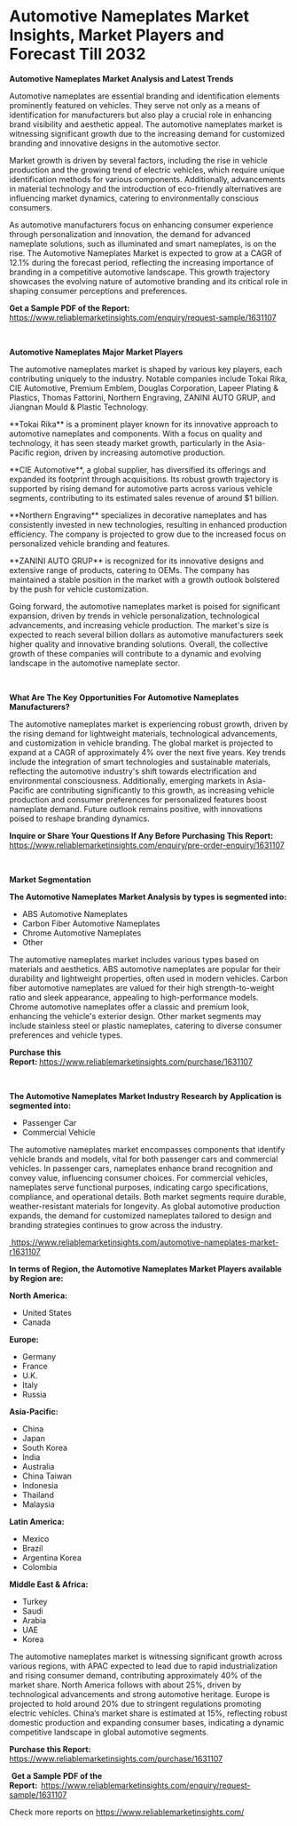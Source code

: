 <p><h1>Automotive Nameplates Market Insights, Market Players and Forecast Till 2032</h1></p><p><strong>Automotive Nameplates Market Analysis and Latest Trends</strong></p>
<p><p>Automotive nameplates are essential branding and identification elements prominently featured on vehicles. They serve not only as a means of identification for manufacturers but also play a crucial role in enhancing brand visibility and aesthetic appeal. The automotive nameplates market is witnessing significant growth due to the increasing demand for customized branding and innovative designs in the automotive sector.</p><p>Market growth is driven by several factors, including the rise in vehicle production and the growing trend of electric vehicles, which require unique identification methods for various components. Additionally, advancements in material technology and the introduction of eco-friendly alternatives are influencing market dynamics, catering to environmentally conscious consumers. </p><p>As automotive manufacturers focus on enhancing consumer experience through personalization and innovation, the demand for advanced nameplate solutions, such as illuminated and smart nameplates, is on the rise. The Automotive Nameplates Market is expected to grow at a CAGR of 12.1% during the forecast period, reflecting the increasing importance of branding in a competitive automotive landscape. This growth trajectory showcases the evolving nature of automotive branding and its critical role in shaping consumer perceptions and preferences.</p></p>
<p><strong>Get a Sample PDF of the Report:&nbsp;</strong> <a href="https://www.reliablemarketinsights.com/enquiry/request-sample/1631107?utm_campaign=2277&utm_medium=2&utm_source=Github&utm_content=ia&utm_term=21022025&utm_id=automotive-nameplates">https://www.reliablemarketinsights.com/enquiry/request-sample/1631107</a></p>
<p>&nbsp;</p>
<p><strong>Automotive Nameplates Major Market Players</strong></p>
<p><p>The automotive nameplates market is shaped by various key players, each contributing uniquely to the industry. Notable companies include Tokai Rika, CIE Automotive, Premium Emblem, Douglas Corporation, Lapeer Plating & Plastics, Thomas Fattorini, Northern Engraving, ZANINI AUTO GRUP, and Jiangnan Mould & Plastic Technology.</p><p>**Tokai Rika** is a prominent player known for its innovative approach to automotive nameplates and components. With a focus on quality and technology, it has seen steady market growth, particularly in the Asia-Pacific region, driven by increasing automotive production.</p><p>**CIE Automotive**, a global supplier, has diversified its offerings and expanded its footprint through acquisitions. Its robust growth trajectory is supported by rising demand for automotive parts across various vehicle segments, contributing to its estimated sales revenue of around $1 billion.</p><p>**Northern Engraving** specializes in decorative nameplates and has consistently invested in new technologies, resulting in enhanced production efficiency. The company is projected to grow due to the increased focus on personalized vehicle branding and features.</p><p>**ZANINI AUTO GRUP** is recognized for its innovative designs and extensive range of products, catering to OEMs. The company has maintained a stable position in the market with a growth outlook bolstered by the push for vehicle customization.</p><p>Going forward, the automotive nameplates market is poised for significant expansion, driven by trends in vehicle personalization, technological advancements, and increasing vehicle production. The market's size is expected to reach several billion dollars as automotive manufacturers seek higher quality and innovative branding solutions. Overall, the collective growth of these companies will contribute to a dynamic and evolving landscape in the automotive nameplate sector.</p></p>
<p>&nbsp;</p>
<p><strong>What Are The Key Opportunities For Automotive Nameplates Manufacturers?</strong></p>
<p><p>The automotive nameplates market is experiencing robust growth, driven by the rising demand for lightweight materials, technological advancements, and customization in vehicle branding. The global market is projected to expand at a CAGR of approximately 4% over the next five years. Key trends include the integration of smart technologies and sustainable materials, reflecting the automotive industry's shift towards electrification and environmental consciousness. Additionally, emerging markets in Asia-Pacific are contributing significantly to this growth, as increasing vehicle production and consumer preferences for personalized features boost nameplate demand. Future outlook remains positive, with innovations poised to reshape branding dynamics.</p></p>
<p><strong>Inquire or Share Your Questions If Any Before Purchasing This Report:</strong> <a href="https://www.reliablemarketinsights.com/enquiry/pre-order-enquiry/1631107?utm_campaign=2277&utm_medium=2&utm_source=Github&utm_content=ia&utm_term=21022025&utm_id=automotive-nameplates">https://www.reliablemarketinsights.com/enquiry/pre-order-enquiry/1631107</a></p>
<p>&nbsp;</p>
<p><strong>Market Segmentation</strong></p>
<p><strong>The Automotive Nameplates Market Analysis by types is segmented into:</strong></p>
<p><ul><li>ABS Automotive Nameplates</li><li>Carbon Fiber Automotive Nameplates</li><li>Chrome Automotive Nameplates</li><li>Other</li></ul></p>
<p><p>The automotive nameplates market includes various types based on materials and aesthetics. ABS automotive nameplates are popular for their durability and lightweight properties, often used in modern vehicles. Carbon fiber automotive nameplates are valued for their high strength-to-weight ratio and sleek appearance, appealing to high-performance models. Chrome automotive nameplates offer a classic and premium look, enhancing the vehicle's exterior design. Other market segments may include stainless steel or plastic nameplates, catering to diverse consumer preferences and vehicle types.</p></p>
<p><strong>Purchase this Report:&nbsp;</strong><a href="https://www.reliablemarketinsights.com/purchase/1631107?utm_campaign=2277&utm_medium=2&utm_source=Github&utm_content=ia&utm_term=21022025&utm_id=automotive-nameplates">https://www.reliablemarketinsights.com/purchase/1631107</a></p>
<p>&nbsp;</p>
<p><strong>The Automotive Nameplates Market Industry Research by Application is segmented into:</strong></p>
<p><ul><li>Passenger Car</li><li>Commercial Vehicle</li></ul></p>
<p><p>The automotive nameplates market encompasses components that identify vehicle brands and models, vital for both passenger cars and commercial vehicles. In passenger cars, nameplates enhance brand recognition and convey value, influencing consumer choices. For commercial vehicles, nameplates serve functional purposes, indicating cargo specifications, compliance, and operational details. Both market segments require durable, weather-resistant materials for longevity. As global automotive production expands, the demand for customized nameplates tailored to design and branding strategies continues to grow across the industry.</p></p>
<p><a href="https://www.reliablemarketinsights.com/automotive-nameplates-market-r1631107?utm_campaign=2277&utm_medium=2&utm_source=Github&utm_content=ia&utm_term=21022025&utm_id=automotive-nameplates">&nbsp;https://www.reliablemarketinsights.com/automotive-nameplates-market-r1631107</a></p>
<p><strong>In terms of Region, the Automotive Nameplates Market Players available by Region are:</strong></p>
<p>
    <p> <strong> North America: </strong>
        <ul>
            <li>United States</li>
            <li>Canada</li>
        </ul>
        </p> 
    <p> <strong> Europe: </strong>
        <ul>
            <li>Germany</li>
            <li>France</li>
            <li>U.K.</li>
            <li>Italy</li>
            <li>Russia</li>
        </ul>
        </p> 
    <p> <strong> Asia-Pacific: </strong>
        <ul>
            <li>China</li>
            <li>Japan</li>
            <li>South Korea</li>
            <li>India</li>
            <li>Australia</li>
            <li>China Taiwan</li>
            <li>Indonesia</li>
            <li>Thailand</li>
            <li>Malaysia</li>
        </ul>
        </p> 
    <p> <strong> Latin America: </strong>
        <ul>
            <li>Mexico</li>
            <li>Brazil</li>
            <li>Argentina Korea</li>
            <li>Colombia</li>
        </ul>
        </p> 
    <p> <strong> Middle East & Africa: </strong>
        <ul>
            <li>Turkey</li>
            <li>Saudi</li>
            <li>Arabia</li>
            <li>UAE</li>
            <li>Korea</li>
        </ul>
    </p>
    </p>
<p><p>The automotive nameplates market is witnessing significant growth across various regions, with APAC expected to lead due to rapid industrialization and rising consumer demand, contributing approximately 40% of the market share. North America follows with about 25%, driven by technological advancements and strong automotive heritage. Europe is projected to hold around 20% due to stringent regulations promoting electric vehicles. China’s market share is estimated at 15%, reflecting robust domestic production and expanding consumer bases, indicating a dynamic competitive landscape in global automotive segments.</p></p>
<p><strong>Purchase this Report: </strong><a href="https://www.reliablemarketinsights.com/purchase/1631107?utm_campaign=2277&utm_medium=2&utm_source=Github&utm_content=ia&utm_term=21022025&utm_id=automotive-nameplates">https://www.reliablemarketinsights.com/purchase/1631107</a></p>
<p>&nbsp;<strong>Get a Sample PDF of the Report:&nbsp;&nbsp;</strong><a href="https://www.reliablemarketinsights.com/enquiry/request-sample/1631107?utm_campaign=2277&utm_medium=2&utm_source=Github&utm_content=ia&utm_term=21022025&utm_id=automotive-nameplates">https://www.reliablemarketinsights.com/enquiry/request-sample/1631107</a></p>
<p><strong></strong></p>
<p>Check more reports on <a href="https://www.reliablemarketinsights.com/?utm_campaign=2277&utm_medium=2&utm_source=Github&utm_content=ia&utm_term=21022025&utm_id=automotive-nameplates">https://www.reliablemarketinsights.com/</a></p>